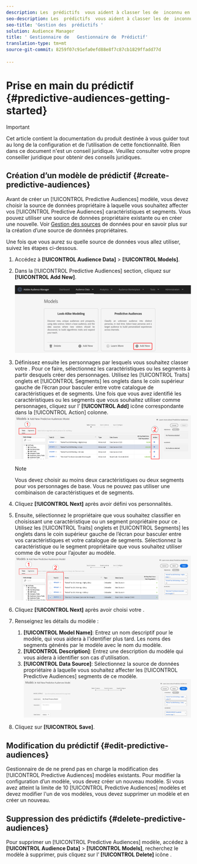 ```yaml
---
description: Les  prédictifs  vous aident à classer les de  inconnu en personnes distinctes en temps réel, à l’aide de la science des données.
seo-description: Les  prédictifs  vous aident à classer les de  inconnu en personnes distinctes en temps réel, à l’aide de la science des données.
seo-title: 'Gestion des  prédictifs '
solution: Audience Manager
title: ' Gestionnaire de   Gestionnaire de  Prédictif'
translation-type: tm+mt
source-git-commit: 8259f07c91efa0efd88e8f7c87cb1829ffadd77d

---
```



# Prise en main du  prédictif {#predictive-audiences-getting-started}

>[!IMPORTANT]
>Cet article contient la documentation du produit destinée à vous guider tout au long de la configuration et de l’utilisation de cette fonctionnalité. Rien dans ce document n&#39;est un conseil juridique. Veuillez consulter votre propre conseiller juridique pour obtenir des conseils juridiques.

## Création d’un modèle de  prédictif {#create-predictive-audiences}

Avant de créer un [!UICONTROL Predictive Audiences] modèle, vous devez choisir la source de données propriétaire à laquelle vous souhaitez affecter vos [!UICONTROL Predictive Audiences] caractéristiques et segments. Vous pouvez utiliser une source de données propriétaire existante ou en créer une nouvelle. Voir [Gestion des sources](https://docs.adobe.com/content/help/en/audience-manager/user-guide/features/data-sources/manage-datasources.html) de données pour en savoir plus sur la création d’une source de données propriétaires.

Une fois que vous aurez su quelle source de données vous allez utiliser, suivez les étapes ci-dessous.

1. Accédez à **[!UICONTROL Audience Data]** > **[!UICONTROL Models]**.
1. Dans la [!UICONTROL Predictive Audiences] section, cliquez sur **[!UICONTROL Add New]**.

   ![smart-persona-add](assets/predictive-audiences-add.png)

1. Définissez ensuite les personnages par lesquels vous souhaitez classer votre  . Pour ce faire, sélectionnez les caractéristiques ou les segments à partir desquels créer des personnages. Utilisez les [!UICONTROL Traits] onglets et [!UICONTROL Segments] les onglets dans le coin supérieur gauche de l’écran pour basculer entre votre catalogue de caractéristiques et de segments. Une fois que vous avez identifié les caractéristiques ou les segments que vous souhaitez utiliser comme personnages, cliquez sur l’ **[!UICONTROL Add]** icône correspondante dans la [!UICONTROL Action] colonne.
   ![smart-persona-select-personas](assets/predictive-audiences-persona.png)
   >[!NOTE]
   >Vous devez choisir au moins deux caractéristiques ou deux segments pour vos personnages de base. Vous ne pouvez pas utiliser une combinaison de caractéristiques et de segments.
1. Cliquez **[!UICONTROL Next]** après avoir défini vos personnalités.
1. Ensuite, sélectionnez le  propriétaire  que vous souhaitez classifier en choisissant une caractéristique ou un segment propriétaire pour ce . Utilisez les [!UICONTROL Traits] onglets et [!UICONTROL Segments] les onglets dans le coin supérieur gauche de l’écran pour basculer entre vos caractéristiques et votre catalogue de segments. Sélectionnez la caractéristique ou le segment propriétaire que vous souhaitez utiliser comme  de votre  pour l’ajouter au modèle.
   ![smart-persona-select--](assets/predictive-audiences-audience.png)
1. Cliquez **[!UICONTROL Next]** après avoir choisi votre  .
1. Renseignez les détails du modèle :
   1. **[!UICONTROL Model Name]**: Entrez un nom descriptif pour le modèle, qui vous aidera à l&#39;identifier plus tard. Les noms des segments générés par le modèle  avec le nom du modèle.
   2. **[!UICONTROL Description]**: Entrez une description du modèle qui vous aidera à identifier son cas d&#39;utilisation.
   3. **[!UICONTROL Data Source]**: Sélectionnez la source de données propriétaire à laquelle vous souhaitez affecter les [!UICONTROL Predictive Audiences] segments de ce modèle.
      ![prédictive---enregistrer](assets/predictive-audiences-save.png)
1. Cliquez sur **[!UICONTROL Save]**.

## Modification du  prédictif {#edit-predictive-audiences}

 Gestionnaire de  de ne prend pas en charge la modification des [!UICONTROL Predictive Audiences] modèles existants. Pour modifier la configuration d’un modèle, vous devez créer un nouveau modèle. Si vous avez atteint la limite de 10 [!UICONTROL Predictive Audiences] modèles et devez modifier l&#39;un de vos modèles, vous devez supprimer un modèle et en créer un nouveau.

## Suppression des  prédictifs {#delete-predictive-audiences}

Pour supprimer un [!UICONTROL Predictive Audiences] modèle, accédez à **[!UICONTROL Audience Data]** > **[!UICONTROL Models]**, recherchez le modèle à supprimer, puis cliquez sur l’ **[!UICONTROL Delete]** icône .
